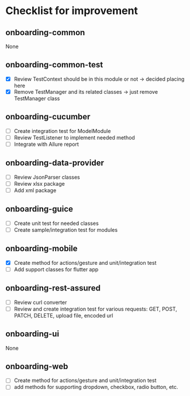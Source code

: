 # Checklist for improvement

## onboarding-common
None

## onboarding-common-test

- [x] Review TestContext should be in this module or not -> decided placing here
- [x] Remove TestManager and its related classes -> just remove TestManager class

## onboarding-cucumber

- [ ] Create integration test for ModelModule
- [ ] Review TestListener to implement needed method
- [ ] Integrate with Allure report

## onboarding-data-provider

- [ ] Review JsonParser classes 
- [ ] Review xlsx package
- [ ] Add xml package

## onboarding-guice

- [ ] Create unit test for needed classes
- [ ] Create sample/integration test for modules

## onboarding-mobile

- [x] Create method for actions/gesture and unit/integration test
- [ ] Add support classes for flutter app

## onboarding-rest-assured

- [ ] Review curl converter 
- [ ] Review and create integration test for various requests: GET, POST, PATCH, DELETE, upload file, encoded url

## onboarding-ui
None 

## onboarding-web
- [ ] Create method for actions/gesture and unit/integration test
- [ ] add methods for supporting dropdown, checkbox, radio button, etc.
